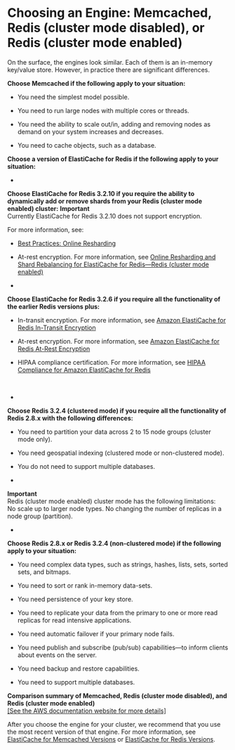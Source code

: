 # Choosing an Engine: Memcached, Redis \(cluster mode disabled\), or Redis \(cluster mode enabled\)<a name="SelectEngine.Uses"></a>

On the surface, the engines look similar\. Each of them is an in\-memory key/value store\. However, in practice there are significant differences\.

**Choose Memcached if the following apply to your situation:**

+ You need the simplest model possible\.

+ You need to run large nodes with multiple cores or threads\.

+ You need the ability to scale out/in, adding and removing nodes as demand on your system increases and decreases\.

+ You need to cache objects, such as a database\.

**Choose a version of ElastiCache for Redis if the following apply to your situation:**

+ 

**Choose ElastiCache for Redis 3\.2\.10 if you require the ability to dynamically add or remove shards from your Redis \(cluster mode enabled\) cluster:**
**Important**  
Currently ElastiCache for Redis 3\.2\.10 does not support encryption\.

  For more information, see:

  + [Best Practices: Online Resharding](best-practices-online-resharding.md)

  + At\-rest encryption\. For more information, see [Online Resharding and Shard Rebalancing for ElastiCache for Redis—Redis \(cluster mode enabled\)](scaling-redis-cluster-mode-enabled.md#redis-cluster-resharding-online)

+ 

**Choose ElastiCache for Redis 3\.2\.6 if you require all the functionality of the earlier Redis versions plus:**

  + In\-transit encryption\. For more information, see [Amazon ElastiCache for Redis In\-Transit Encryption](in-transit-encryption.md)

  + At\-rest encryption\. For more information, see [Amazon ElastiCache for Redis At\-Rest Encryption](at-rest-encryption.md)

  + HIPAA compliance certification\. For more information, see [HIPAA Compliance for Amazon ElastiCache for Redis](elasticache-compliance-hipaa.md)

     

+ 

**Choose Redis 3\.2\.4 \(clustered mode\) if you require all the functionality of Redis 2\.8\.x with the following differences:**

  + You need to partition your data across 2 to 15 node groups \(cluster mode only\)\.

  + You need geospatial indexing \(clustered mode or non\-clustered mode\)\.

  + You do not need to support multiple databases\.

  + 
**Important**  
Redis \(cluster mode enabled\) cluster mode has the following limitations:  
No scale up to larger node types\.
No changing the number of replicas in a node group \(partition\)\.

+ 

**Choose Redis 2\.8\.x or Redis 3\.2\.4 \(non\-clustered mode\) if the following apply to your situation:**

  + You need complex data types, such as strings, hashes, lists, sets, sorted sets, and bitmaps\.

  + You need to sort or rank in\-memory data\-sets\.

  + You need persistence of your key store\.

  + You need to replicate your data from the primary to one or more read replicas for read intensive applications\.

  + You need automatic failover if your primary node fails\.

  + You need publish and subscribe \(pub/sub\) capabilities—to inform clients about events on the server\.

  + You need backup and restore capabilities\.

  + You need to support multiple databases\.


**Comparison summary of Memcached, Redis \(cluster mode disabled\), and Redis \(cluster mode enabled\)**  
[\[See the AWS documentation website for more details\]](http://docs.aws.amazon.com/AmazonElastiCache/latest/UserGuide/SelectEngine.Uses.html)

After you choose the engine for your cluster, we recommend that you use the most recent version of that engine\. For more information, see [ElastiCache for Memcached Versions](SelectEngine.MemcachedVersions.md) or [ElastiCache for Redis Versions](SelectEngine.RedisVersions.md)\.